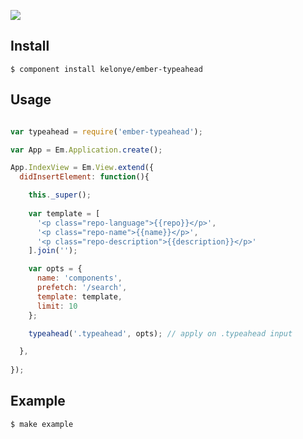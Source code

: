 
![](https://dl.dropbox.com/u/30162278/ember-typeahead.png)

Install
---

    $ component install kelonye/ember-typeahead

Usage
---

```js

var typeahead = require('ember-typeahead');

var App = Em.Application.create();

App.IndexView = Em.View.extend({
  didInsertElement: function(){

    this._super();
    
    var template = [
      '<p class="repo-language">{{repo}}</p>',
      '<p class="repo-name">{{name}}</p>',
      '<p class="repo-description">{{description}}</p>'
    ].join('');

    var opts = {
      name: 'components',
      prefetch: '/search',
      template: template,
      limit: 10
    };

    typeahead('.typeahead', opts); // apply on .typeahead input

  },
  
});

```
Example
---

    $ make example
